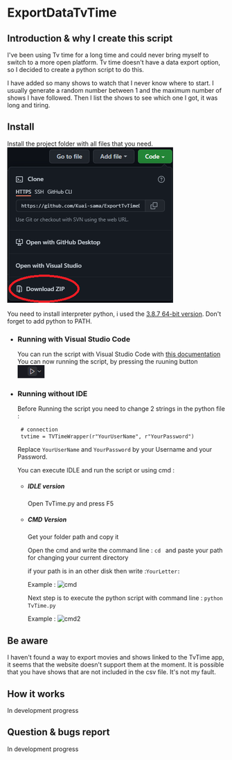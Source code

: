 # ExportDataTvTime

## Introduction & why I create this script

I've been using Tv time for a long time and could never bring myself to switch to a more open platform. Tv time doesn't have a data export option, so I decided to create a python script to do this. 

I have added so many shows to watch that I never know where to start. I usually generate a random number between 1 and the maximum number of shows I have followed. Then I list the shows to see which one I got, it was long and tiring.

## Install
Install the project folder with all files that you need.
![img](imgMarkdown\DownloadZipFile.png)

You need to install interpreter python, i used the [3.8.7 64-bit version](https://www.python.org/downloads/release/python-387/).
Don't forget to add python to PATH.
* ### Running with Visual Studio Code
    You can run the script with Visual Studio Code with [this documentation](https://code.visualstudio.com/docs/languages/python)
    You can now running the script, by pressing the ruuning button
    ![img](imgMarkdown\RunningButton.png)

* ### Running without IDE
  Before Running the script you need to change 2 strings in the python file :
   ``` 
    # connection
    tvtime = TVTimeWrapper(r"YourUserName", r"YourPassword")
    ```
    Replace ```YourUserName``` and ```YourPassword``` by your Username and your Password.

  You can execute IDLE and run the script or using cmd :
  * ##### IDLE version 
    Open TvTime.py and press F5

  * ##### CMD Version
    Get your folder path and copy it

    Open the cmd and write the command line :
        ```cd ``` and paste your path for changing your current directory

    if your path is in an other disk then write :```YourLetter:```

    Example :
    ![cmd](imgMarkdown/cmd.png)

    Next step is to execute the python script with command line : ```python TvTime.py ```

    Example :
    ![cmd2](imgMarkdown/cmd2.png)

## Be aware 
I haven't found a way to export movies and shows linked to the TvTime app, it seems that the website doesn't support them at the moment. It is possible that you have shows that are not included in the csv file. It's not my fault.

## How it works
In development progress

## Question & bugs report
In development progress
